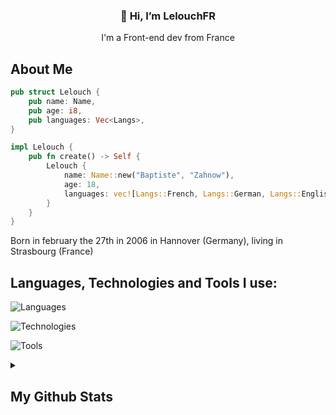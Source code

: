 <h3 align="center">👋 Hi, I’m LelouchFR</h3>
<p align="center">I'm a Front-end dev from France</p>

## About Me

```rs
pub struct Lelouch {
    pub name: Name,
    pub age: i8,
    pub languages: Vec<Langs>,
}

impl Lelouch {
    pub fn create() -> Self {
        Lelouch {
            name: Name::new("Baptiste", "Zahnow"),
            age: 18,
            languages: vec![Langs::French, Langs::German, Langs::English],
        }
    }
}
```

<p>Born in february the 27th in 2006 in Hannover (Germany), living in Strasbourg (France)<p>

## Languages, Technologies and Tools I use:

![Languages](https://go-skill-icons.vercel.app/api/icons?i=wasm,ts,js,html,css,scss,go,rust,py,php,mysql)

![Technologies](https://go-skill-icons.vercel.app/api/icons?i=react,vue,firebase,yew,threejs,nodejs)

![Tools](https://go-skill-icons.vercel.app/api/icons?i=gentoo,arch,neovim,i3,kde,git,github,figma,netlify,vercel,npm,vite,discord)

<details>
    <summary><h2>My Github Stats</h2></summary>
    <figure>
        <img src="https://github-readme-stats.vercel.app/api?username=lelouchfr&hide_border=true&theme=transparent" />
        <img src="https://github-readme-stats.vercel.app/api/top-langs/?username=lelouchfr&langs_count=8&layout=compact&hide_border=true&theme=transparent" />
    </figure>
</details>
